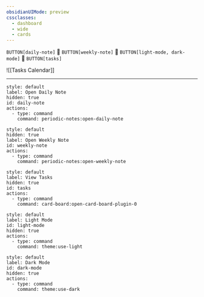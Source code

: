 ```yaml
---
obsidianUIMode: preview
cssclasses:
  - dashboard
  - wide
  - cards
---
```


`BUTTON[daily-note]` 💠 `BUTTON[weekly-note]` 💠 `BUTTON[light-mode, dark-mode]` 💠 `BUTTON[tasks]`

![[Tasks Calendar]]

---
```meta-bind-button
style: default
label: Open Daily Note
hidden: true
id: daily-note
actions:
  - type: command
    command: periodic-notes:open-daily-note

```
```meta-bind-button
style: default
hidden: true
label: Open Weekly Note
id: weekly-note
actions:
  - type: command
    command: periodic-notes:open-weekly-note
```
```meta-bind-button
style: default
label: View Tasks
hidden: true
id: tasks
actions:
  - type: command
    command: card-board:open-card-board-plugin-0
```
```meta-bind-button
style: default
label: Light Mode
id: light-mode
hidden: true
actions:
  - type: command
    command: theme:use-light
```
```meta-bind-button
style: default
label: Dark Mode
id: dark-mode
hidden: true
actions:
  - type: command
    command: theme:use-dark
```
